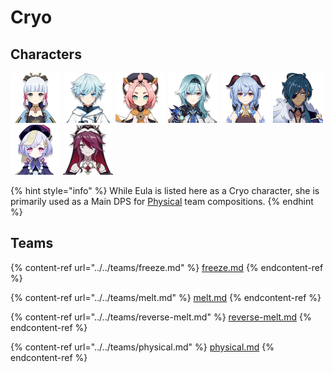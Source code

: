 # Cryo

## Characters

![](../../.gitbook/assets/UI_AvatarIcon_Ayaka.png) ![](../../.gitbook/assets/UI_AvatarIcon_Chongyun.png) ![](../../.gitbook/assets/UI_AvatarIcon_Diona.png) ![](../../.gitbook/assets/UI_AvatarIcon_Eula.png) ![](../../.gitbook/assets/UI_AvatarIcon_Ganyu.png) ![](../../.gitbook/assets/UI_AvatarIcon_Kaeya.png) ![](../../.gitbook/assets/UI_AvatarIcon_Qiqi.png) ![](../../.gitbook/assets/UI_AvatarIcon_Rosaria.png)

{% hint style="info" %}
While Eula is listed here as a Cryo character, she is primarily used as a Main DPS for [Physical](../../teams/physical.md) team compositions.
{% endhint %}

## Teams

{% content-ref url="../../teams/freeze.md" %}
[freeze.md](../../teams/freeze.md)
{% endcontent-ref %}

{% content-ref url="../../teams/melt.md" %}
[melt.md](../../teams/melt.md)
{% endcontent-ref %}

{% content-ref url="../../teams/reverse-melt.md" %}
[reverse-melt.md](../../teams/reverse-melt.md)
{% endcontent-ref %}

{% content-ref url="../../teams/physical.md" %}
[physical.md](../../teams/physical.md)
{% endcontent-ref %}
